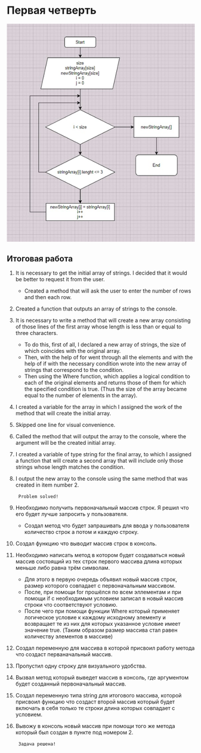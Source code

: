 # Первая четверть

![](/Diagrams/photo_2022-11-30_14-56-06.jpg)

## Итоговая работа
1. It is necessary to get the initial array of strings. I decided that it would be better to request it from the user.
    - Created a method that will ask the user to enter the number of rows and then each row.
2. Created a function that outputs an array of strings to the console.
3. It is necessary to write a method that will create a new array consisting of those lines of the first array whose length is less than or equal to three characters.
    - To do this, first of all, I declared a new array of strings, the size of which coincides with the original array.
    - Then, with the help of for went through all the elements and with the help of if with the necessary condition wrote into the new array of strings that correspond to the condition.
    - Then using the Where function, which applies a logical condition to each of the original elements and returns those of them for which the specified condition is true. (Thus the size of the array became equal to the number of elements in the array).
4. I created a variable for the array in which I assigned the work of the method that will create the initial array.
5. Skipped one line for visual convenience.
6. Called the method that will output the array to the console, where the argument will be the created initial array.
7. I created a variable of type string for the final array, to which I assigned a function that will create a second array that will include only those strings whose length matches the condition.
8. I output the new array to the console using the same method that was created in item number 2.

        Problem solved!



1. Необходимо получить первоначальный массив строк. Я решил что его будет лучше запросить у пользователя.
    - Создал метод что будет запрашивать для ввода у пользователя количество строк а потом и каждую строку.
2. Создал функцию что выводит массив строк в консоль.
3. Необходимо написать метод в котором будет создаваться новый массив состоящий из тех строк первого массива длина которых меньше либо равна трём символам.
    - Для этого в первую очередь объявил новый массив строк, размер которого совпадает с первоначальным массивом.
    - После, при помощи for прошёлся по всем эллементам и при помощи if с необходимым условием записал в новый массив строки что соответствуют условию.
    - После чего при помощи функции Where который применяет логическое условие к каждому исходному элементу и возвращает те из них для которых указанное условие имеет значение true. (Таким образом размер массива стал равен количеству элементов в массиве)
4. Создал переменную для массива в которой присвоил работу метода что создаст перваначальный массив.
5. Пропустил одну строку для визуального удобства.
6. Вызвал метод который выведет массив в консоль, где аргументом будет созданный первоначальный массив.
7. Создал переменную типа string для итогового массива, которой присвоил функцию что создаст второй массив который будет включать в себя только те строки длина которых совпадает с условием.
8. Вывожу в консоль новый массив при помощи того же метода который был создан в пункте под номером 2.

        Задача решена!

